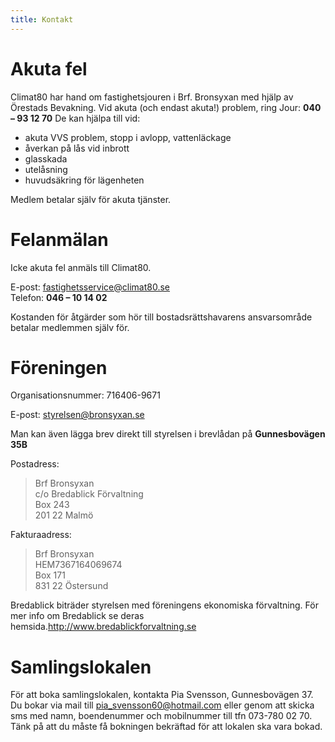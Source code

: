 ```yaml
---
title: Kontakt
---
```


Akuta fel
=========
Climat80 har hand om fastighetsjouren i Brf. Bronsyxan med hjälp av Örestads Bevakning. Vid akuta (och endast akuta!) problem, ring Jour: **040 – 93 12 70** De kan hjälpa till vid:

- akuta VVS problem, stopp i avlopp, vattenläckage
- åverkan på lås vid inbrott
- glasskada
- utelåsning
- huvudsäkring för lägenheten

Medlem betalar själv för akuta tjänster.

Felanmälan
==========

Icke akuta fel anmäls till Climat80.

E-post: 	fastighetsservice@climat80.se  
Telefon: 	**046 – 10 14 02**

Kostanden för åtgärder som hör till bostadsrättshavarens ansvarsområde betalar medlemmen själv för.
 

Föreningen
==============

Organisationsnummer: 716406-9671

E-post: styrelsen@bronsyxan.se

Man kan även lägga brev direkt till styrelsen i brevlådan på **Gunnesbovägen 35B**

Postadress:

> Brf Bronsyxan  
> c/o Bredablick Förvaltning  
> Box 243  
> 201 22 Malmö  

Fakturaadress:

> Brf Bronsyxan  
> HEM7367164069674  
> Box 171  
> 831 22 Östersund

Bredablick biträder styrelsen med föreningens ekonomiska förvaltning. För mer info om Bredablick se deras hemsida.http://www.bredablickforvaltning.se

Samlingslokalen
================

För att boka samlingslokalen, kontakta Pia Svensson, Gunnesbovägen 37. Du bokar via mail till pia_svensson60@hotmail.com eller genom att skicka sms med namn, boendenummer och mobilnummer till tfn 073-780 02 70. Tänk på att du måste få bokningen bekräftad för att lokalen ska vara bokad.
